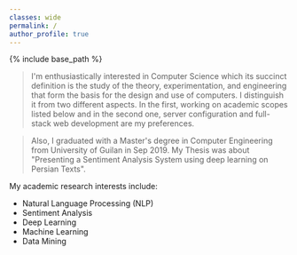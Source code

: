 ```yaml
---
classes: wide
permalink: /
author_profile: true
---
```

{% include base_path %}

> I'm enthusiastically interested in Computer Science which its succinct definition is the study of the theory, experimentation, and engineering that form the basis for the design and use of computers. I distinguish it from two different aspects. In the first, working on academic scopes listed below and in the second one, server configuration and full-stack web development are my preferences.

> Also, I graduated with a Master's degree in Computer Engineering from University of Guilan in Sep 2019. My Thesis was about "Presenting a Sentiment Analysis System using deep learning on Persian Texts".

My academic research interests include:
-   Natural Language Processing (NLP)
-   Sentiment Analysis
-   Deep Learning
-   Machine Learning
-   Data Mining
